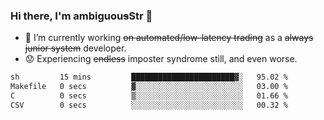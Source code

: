 ### Hi there, I'm ambiguou~~s~~Str 👋

<!--
**ambiguoustexture/ambiguoustexture** is a ✨ _special_ ✨ repository because its `README.md` (this file) appears on your GitHub profile.

Here are some ideas to get you started:
-->
- 🔭 I’m currently working ~~on automated/low-latency trading~~ as a ~~always junior system~~ developer.
- :worried: Experiencing ~~endless~~ imposter syndrome still, and even worse.

<!--START_SECTION:waka-->

```txt
sh         15 mins         ███████████████████████▓░   95.02 %
Makefile   0 secs          ▓░░░░░░░░░░░░░░░░░░░░░░░░   03.00 %
C          0 secs          ▒░░░░░░░░░░░░░░░░░░░░░░░░   01.66 %
CSV        0 secs          ░░░░░░░░░░░░░░░░░░░░░░░░░   00.32 %
```

<!--END_SECTION:waka-->
